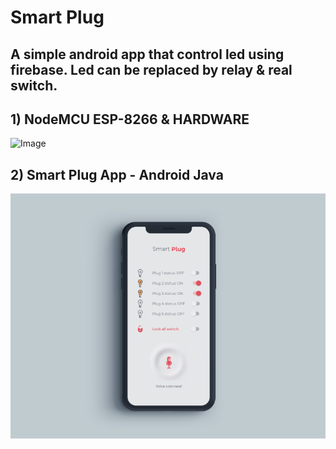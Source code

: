# Smart Plug

## A simple android app that control led using firebase. Led can be replaced by relay & real switch.

## 1) NodeMCU ESP-8266 & HARDWARE 

![Image](https://github.com/zahiruddinzainal/nodemcu-smartplug/blob/main/poc.jpg)

## 2) Smart Plug App - Android Java 

![Image](https://github.com/zahiruddinzainal/nodemcu-smartplug/blob/main/smartplug.PNG)


